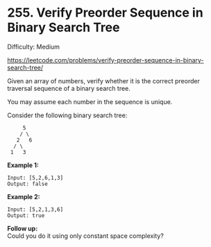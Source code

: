 # 255. Verify Preorder Sequence in Binary Search Tree

Difficulty: Medium

https://leetcode.com/problems/verify-preorder-sequence-in-binary-search-tree/

Given an array of numbers, verify whether it is the correct preorder traversal sequence of a binary search tree.

You may assume each number in the sequence is unique.

Consider the following binary search tree: 
```
     5
    / \
   2   6
  / \
 1   3
```

**Example 1:**
```
Input: [5,2,6,1,3]
Output: false
```

**Example 2:**
```
Input: [5,2,1,3,6]
Output: true
```

**Follow up:**  
Could you do it using only constant space complexity?
